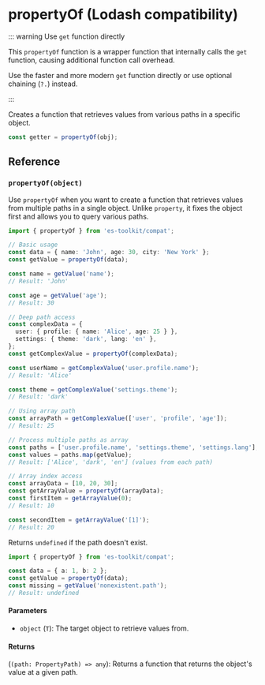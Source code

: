 # propertyOf (Lodash compatibility)

::: warning Use `get` function directly

This `propertyOf` function is a wrapper function that internally calls the `get` function, causing additional function call overhead.

Use the faster and more modern `get` function directly or use optional chaining (`?.`) instead.

:::

Creates a function that retrieves values from various paths in a specific object.

```typescript
const getter = propertyOf(obj);
```

## Reference

### `propertyOf(object)`

Use `propertyOf` when you want to create a function that retrieves values from multiple paths in a single object. Unlike `property`, it fixes the object first and allows you to query various paths.

```typescript
import { propertyOf } from 'es-toolkit/compat';

// Basic usage
const data = { name: 'John', age: 30, city: 'New York' };
const getValue = propertyOf(data);

const name = getValue('name');
// Result: 'John'

const age = getValue('age');
// Result: 30

// Deep path access
const complexData = {
  user: { profile: { name: 'Alice', age: 25 } },
  settings: { theme: 'dark', lang: 'en' },
};
const getComplexValue = propertyOf(complexData);

const userName = getComplexValue('user.profile.name');
// Result: 'Alice'

const theme = getComplexValue('settings.theme');
// Result: 'dark'

// Using array path
const arrayPath = getComplexValue(['user', 'profile', 'age']);
// Result: 25

// Process multiple paths as array
const paths = ['user.profile.name', 'settings.theme', 'settings.lang'];
const values = paths.map(getValue);
// Result: ['Alice', 'dark', 'en'] (values from each path)

// Array index access
const arrayData = [10, 20, 30];
const getArrayValue = propertyOf(arrayData);
const firstItem = getArrayValue(0);
// Result: 10

const secondItem = getArrayValue('[1]');
// Result: 20
```

Returns `undefined` if the path doesn't exist.

```typescript
import { propertyOf } from 'es-toolkit/compat';

const data = { a: 1, b: 2 };
const getValue = propertyOf(data);
const missing = getValue('nonexistent.path');
// Result: undefined
```

#### Parameters

- `object` (`T`): The target object to retrieve values from.

#### Returns

(`(path: PropertyPath) => any`): Returns a function that returns the object's value at a given path.
